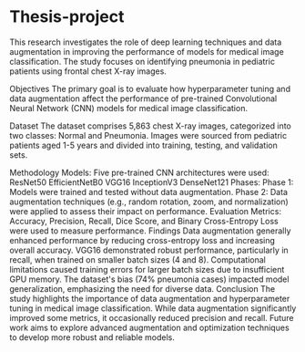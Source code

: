 # Thesis-project


This research investigates the role of deep learning techniques and data augmentation in improving the performance of models for medical image classification. The study focuses on identifying pneumonia in pediatric patients using frontal chest X-ray images.

Objectives
The primary goal is to evaluate how hyperparameter tuning and data augmentation affect the performance of pre-trained Convolutional Neural Network (CNN) models for medical image classification.

Dataset
The dataset comprises 5,863 chest X-ray images, categorized into two classes: Normal and Pneumonia. Images were sourced from pediatric patients aged 1-5 years and divided into training, testing, and validation sets.

Methodology
Models: Five pre-trained CNN architectures were used:
ResNet50
EfficientNetB0
VGG16
InceptionV3
DenseNet121
Phases:
Phase 1: Models were trained and tested without data augmentation.
Phase 2: Data augmentation techniques (e.g., random rotation, zoom, and normalization) were applied to assess their impact on performance.
Evaluation Metrics: Accuracy, Precision, Recall, Dice Score, and Binary Cross-Entropy Loss were used to measure performance.
Findings
Data augmentation generally enhanced performance by reducing cross-entropy loss and increasing overall accuracy.
VGG16 demonstrated robust performance, particularly in recall, when trained on smaller batch sizes (4 and 8).
Computational limitations caused training errors for larger batch sizes due to insufficient GPU memory.
The dataset's bias (74% pneumonia cases) impacted model generalization, emphasizing the need for diverse data.
Conclusion
The study highlights the importance of data augmentation and hyperparameter tuning in medical image classification. While data augmentation significantly improved some metrics, it occasionally reduced precision and recall. Future work aims to explore advanced augmentation and optimization techniques to develop more robust and reliable models.
